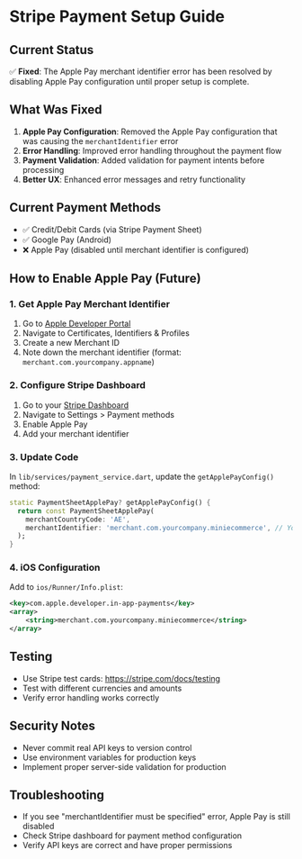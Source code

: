 # Stripe Payment Setup Guide

## Current Status

✅ **Fixed**: The Apple Pay merchant identifier error has been resolved by disabling Apple Pay configuration until proper setup is complete.

## What Was Fixed

1. **Apple Pay Configuration**: Removed the Apple Pay configuration that was causing the `merchantIdentifier` error
2. **Error Handling**: Improved error handling throughout the payment flow
3. **Payment Validation**: Added validation for payment intents before processing
4. **Better UX**: Enhanced error messages and retry functionality

## Current Payment Methods

- ✅ Credit/Debit Cards (via Stripe Payment Sheet)
- ✅ Google Pay (Android)
- ❌ Apple Pay (disabled until merchant identifier is configured)

## How to Enable Apple Pay (Future)

### 1. Get Apple Pay Merchant Identifier

1. Go to [Apple Developer Portal](https://developer.apple.com/account/)
2. Navigate to Certificates, Identifiers & Profiles
3. Create a new Merchant ID
4. Note down the merchant identifier (format: `merchant.com.yourcompany.appname`)

### 2. Configure Stripe Dashboard

1. Go to your [Stripe Dashboard](https://dashboard.stripe.com/)
2. Navigate to Settings > Payment methods
3. Enable Apple Pay
4. Add your merchant identifier

### 3. Update Code

In `lib/services/payment_service.dart`, update the `getApplePayConfig()` method:

```dart
static PaymentSheetApplePay? getApplePayConfig() {
  return const PaymentSheetApplePay(
    merchantCountryCode: 'AE',
    merchantIdentifier: 'merchant.com.yourcompany.miniecommerce', // Your actual merchant ID
  );
}
```

### 4. iOS Configuration

Add to `ios/Runner/Info.plist`:

```xml
<key>com.apple.developer.in-app-payments</key>
<array>
    <string>merchant.com.yourcompany.miniecommerce</string>
</array>
```

## Testing

- Use Stripe test cards: https://stripe.com/docs/testing
- Test with different currencies and amounts
- Verify error handling works correctly

## Security Notes

- Never commit real API keys to version control
- Use environment variables for production keys
- Implement proper server-side validation for production

## Troubleshooting

- If you see "merchantIdentifier must be specified" error, Apple Pay is still disabled
- Check Stripe dashboard for payment method configuration
- Verify API keys are correct and have proper permissions

